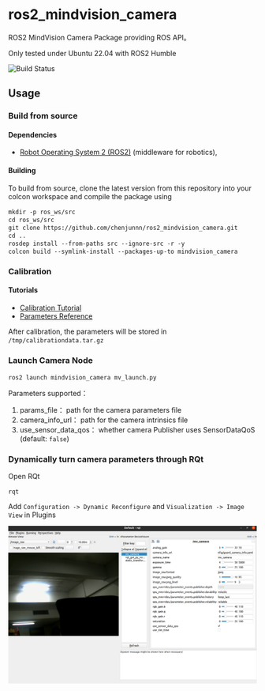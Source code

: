 # ros2_mindvision_camera

ROS2 MindVision Camera Package providing ROS API。

Only tested under Ubuntu 22.04 with ROS2 Humble

![Build Status](https://github.com/illini-robomaster/ros2_mindvision_camera/actions/workflows/ros_ci.yml/badge.svg)

## Usage

### Build from source

#### Dependencies

- [Robot Operating System 2 (ROS2)](https://docs.ros.org/en/humble/) (middleware for robotics),

#### Building

To build from source, clone the latest version from this repository into your colcon workspace and compile the package using

```shell
mkdir -p ros_ws/src
cd ros_ws/src
git clone https://github.com/chenjunnn/ros2_mindvision_camera.git
cd ..
rosdep install --from-paths src --ignore-src -r -y
colcon build --symlink-install --packages-up-to mindvision_camera
```

### Calibration

#### Tutorials

- [Calibration Tutorial](https://navigation.ros.org/tutorials/docs/camera_calibration.html)
- [Parameters Reference](http://wiki.ros.org/camera_calibration)

After calibration, the parameters will be stored in `/tmp/calibrationdata.tar.gz`

### Launch Camera Node

```shell
ros2 launch mindvision_camera mv_launch.py
```

Parameters supported：

1. params_file： path for the camera parameters file 
2. camera_info_url： path for the camera intrinsics file
3. use_sensor_data_qos： whether camera Publisher uses SensorDataQoS (default: `false`)

### Dynamically turn camera parameters through RQt

Open RQt

```shell
rqt
```

Add `Configuration -> Dynamic Reconfigure` and `Visualization -> Image View` in Plugins

![](docs/rqt.png)
